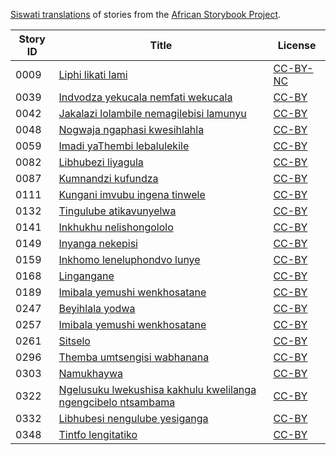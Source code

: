 [Siswati translations](http://my.africanstorybook.org/language/siswati) of stories from the [African Storybook Project](http://my.africanstorybook.org).

Story ID | Title | License
-------- | ----- | -------
0009 | [Liphi likati lami](http://my.africanstorybook.org/stories/liphi-likati-lami) | [CC-BY-NC](https://creativecommons.org/licenses/by-nc/3.0/)
0039 | [Indvodza yekucala nemfati wekucala](http://my.africanstorybook.org/stories/indvodza-yekucala-nemfati-wekucala) | [CC-BY](https://creativecommons.org/licenses/by/3.0/)
0042 | [Jakalazi lolambile nemagilebisi lamunyu](http://my.africanstorybook.org/stories/jakalazi-lolambile-nemagilebisi-lamunyu) | [CC-BY](https://creativecommons.org/licenses/by/3.0/)
0048 | [Nogwaja ngaphasi kwesihlahla](http://my.africanstorybook.org/stories/nogwaja-ngaphasi-kwesihlahla) | [CC-BY](https://creativecommons.org/licenses/by/3.0/)
0059 | [Imadi yaThembi lebalulekile](http://my.africanstorybook.org/stories/imadi-yathembi-lebalulekile) | [CC-BY](https://creativecommons.org/licenses/by/3.0/)
0082 | [Libhubezi liyagula](http://my.africanstorybook.org/stories/libhubezi-liyagula) | [CC-BY](https://creativecommons.org/licenses/by/3.0/)
0087 | [Kumnandzi kufundza](http://my.africanstorybook.org/stories/kumnandzi-kufundza) | [CC-BY](https://creativecommons.org/licenses/by/3.0/)
0111 | [Kungani imvubu ingena tinwele](http://my.africanstorybook.org/stories/kungani-imvubu-ingena-tinwele) | [CC-BY](https://creativecommons.org/licenses/by/3.0/)
0132 | [Tingulube atikavunyelwa](http://my.africanstorybook.org/stories/tingulube-atikavunyelwa) | [CC-BY](https://creativecommons.org/licenses/by/3.0/)
0141 | [Inkhukhu nelishongololo](http://my.africanstorybook.org/stories/inkhukhu-nelishongololo) | [CC-BY](https://creativecommons.org/licenses/by/3.0/)
0149 | [Inyanga nekepisi](http://my.africanstorybook.org/stories/inyanga-nekepisi-0) | [CC-BY](https://creativecommons.org/licenses/by/3.0/)
0159 | [Inkhomo leneluphondvo lunye](http://my.africanstorybook.org/stories/inkhomo-leneluphondvo-lunye) | [CC-BY](https://creativecommons.org/licenses/by/3.0/)
0168 | [Lingangane](http://my.africanstorybook.org/stories/lingangane) | [CC-BY](https://creativecommons.org/licenses/by/3.0/)
0189 | [Imibala yemushi wenkhosatane](http://my.africanstorybook.org/stories/imibala-yemushi-wenkhosatane) | [CC-BY](https://creativecommons.org/licenses/by/4.0/)
0247 | [Beyihlala yodwa](http://my.africanstorybook.org/stories/beyihlala-yodwa) | [CC-BY](https://creativecommons.org/licenses/by/3.0/)
0257 | [Imibala yemushi wenkhosatane](http://my.africanstorybook.org/stories/imibala-yemushi-wenkhosatane) | [CC-BY](https://creativecommons.org/licenses/by/4.0/)
0261 | [Sitselo](http://my.africanstorybook.org/stories/sitselo) | [CC-BY](https://creativecommons.org/licenses/by/3.0/)
0296 | [Themba umtsengisi wabhanana](http://my.africanstorybook.org/stories/themba-umtsengisi-wabhanana) | [CC-BY](https://creativecommons.org/licenses/by/4.0/)
0303 | [Namukhaywa](http://my.africanstorybook.org/stories/namukhaywa-10) | [CC-BY](https://creativecommons.org/licenses/by/3.0/)
0322 | [Ngelusuku lwekushisa kakhulu kwelilanga ngengcibelo ntsambama](http://my.africanstorybook.org/stories/ngelusuku-lwekushisa-kakhulu-kwelilanga-ngengcibelo-ntsambama) | [CC-BY](https://creativecommons.org/licenses/by/3.0/)
0332 | [Libhubesi nengulube yesiganga](http://my.africanstorybook.org/stories/libhubesi-nengulube-yesiganga) | [CC-BY](https://creativecommons.org/licenses/by/3.0/)
0348 | [Tintfo lengitatiko](http://my.africanstorybook.org/stories/tintfo-lengitatiko) | [CC-BY](https://creativecommons.org/licenses/by/3.0/)
